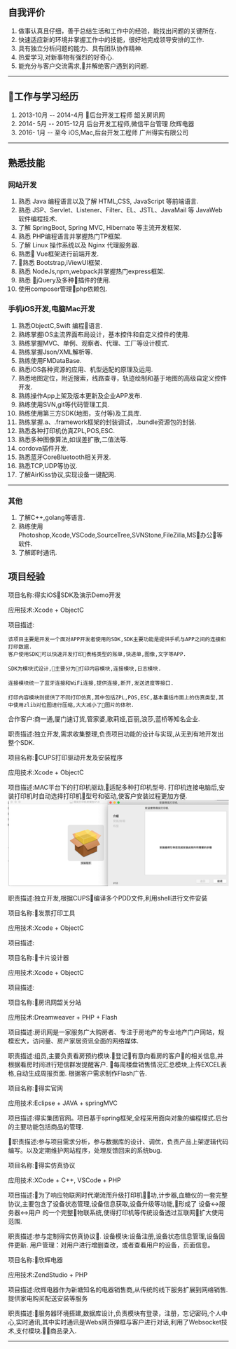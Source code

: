 ## 自我评价
1. 做事认真且仔细，善于总结生活和工作中的经验，能找出问题的关键所在.
2. 快速适应新的环境并掌握工作中的技能，很好地完成领导安排的工作.
3. 具有独立分析问题的能力、具有团队协作精神.
4. 热爱学习,对新事物有强烈的好奇心.
5. 能充分与客户交流需求,并解绝客户遇到的问题.
---

## 工作与学习经历
1. 2013-10月 -- 2014-4月 后台开发工程师 韶关房讯网
2. 2014- 5月 -- 2015-12月 后台开发工程师,微信平台管理 欣辉电器
3. 2016- 1月 -- 至今 iOS,Mac,后台开发工程师 广州得实有限公司
---
## 熟悉技能

### 网站开发
1. 熟悉 Java 编程语言以及了解 HTML,CSS, JavaScript 等前端语言.
2. 熟悉 JSP、Servlet、Listener、Filter、EL、JSTL、JavaMail 等 JavaWeb 软件编程技术.
3. 了解 SpringBoot, Spring MVC, Hibernate 等主流开发框架.
4. 熟悉 PHP编程语言并掌握热门TP框架.
5. 了解 Linux 操作系统以及 Nginx 代理服务器.
6. 熟悉 Vue框架进行前端开发.
7. 熟悉 Bootstrap,iViewUI框架.
8. 熟悉 NodeJs,npm,webpack并掌握热门express框架.
9. 熟悉 jQuery及多种插件的使用.
10. 使用composer管理php依赖包.

### 手机iOS开发,电脑Mac开发
1. 熟悉ObjectC,Swift 编程语言.
2. 熟练掌握iOS主流界面布局设计，基本控件和自定义控件的使用.
3. 熟练掌握MVC、单例、观察者、代理、工厂等设计模式.
4. 熟练掌握Json/XML解析等.
5. 熟练使用FMDataBase.
6. 熟悉iOS各种资源的应用、机型适配的原理及运用.
7. 熟悉地图定位，附近搜索，线路查寻，轨迹绘制和基于地图的高级自定义控件开发.
8. 熟练操作App上架及版本更新及企业APP发布.
9. 熟练使用SVN,git等代码管理工具.
10. 熟练使用第三方SDK(地图，支付等)及工具库.
11. 熟练掌握.a、.framework框架的封装调试，.bundle资源包的封装.
12. 熟悉各种打印机仿真ZPL,POS,ESC.
13. 熟悉多种图像算法,如误差扩散,二值法等.
14. cordova插件开发.
15. 熟悉蓝牙CoreBluetooth相关开发.
16. 熟悉TCP,UDP等协议.
17. 了解AirKiss协议,实现设备一键配网.
---

### 其他
1. 了解C++,golang等语言.
2. 熟练使用Photoshop,Xcode,VSCode,SourceTree,SVNStone,FileZilla,MS办公等软件.
3. 了解即时通讯.

## 项目经验

项目名称:得实iOSSDK及演示Demo开发

应用技术:Xcode + ObjectC

项目描述:
``` 
该项目主要是开发一个面对APP开发者使用的SDK,SDK主要功能是提供手机与APP之间的连接和打印数据.
客户使用SDK可以快速开发打印表格类型的账单,快递单,图像,文字等APP.

SDK为模块式设计,主要分为打印内容模块,连接模块,日志模块.

连接模块统一了蓝牙连接和WiFi连接,提供连接,断开,发送进度等接口.

打印内容模块则提供了不同打印仿真,其中包括ZPL,POS,ESC,基本囊括市面上的仿真类型,其中使用zlib对位图进行压缩,大大减小了图片的体积.
```

合作客户:商一通,厦门速订货,管家婆,歌莉娅,百丽,浪莎,蓝桥等知名企业.

职责描述:独立开发,需求收集整理,负责项目功能的设计与实现,从无到有地开发出整个SDK.

项目名称:CUPS打印驱动开发及安装程序

应用技术:Xcode + ObjectC

项目描述:MAC平台下的打印机驱动,适配多种打印机型号.
打印机连接电脑后,安装打印机时自动选择打印机型号和驱动,使客户安装过程更加方便.
![avatar](./安装器.png)

职责描述:独立开发,根据CUPS编译多个PDD文件,利用shell进行文件安装

项目名称:发票打印工具

应用技术:Xcode + ObjectC

项目描述:

项目名称:卡片设计器

应用技术:Xcode + ObjectC

项目描述:

项目名称:房讯网韶关分站

应用技术:Dreamweaver + PHP + Flash

项目描述:房讯网是一家服务广大购房者、专注于房地产的专业地产门户网站，规模宏大，访问量、房产家居资讯全面的网络媒体.

职责描述:组员,主要负责看房预约模块.登记有意向看房的客户的相关信息,并根据看房时间进行短信群发提醒客户.
每周楼盘销售情况汇总模块,上传EXCEL表格,自动生成周报页面.
根据客户需求制作Flash广告.

项目名称:得实官网

应用技术:Eclipse + JAVA + springMVC

项目描述:得实集团官网。项目基于spring框架,全程采用面向对象的编程模式.后台的主要功能包括商品的管理.

职责描述:参与项目需求分析，参与数据库的设计、调优，负责产品上架逻辑代码编写。以及定期维护网站程序，处理反馈回来的系统bug.

项目名称:得实仿真协议

应用技术:XCode + C++, VSCode + PHP

项目描述:为了响应物联网时代潮流而升级打印机功,计步器,血糖仪的一套完整协议,主要包含了设备状态管理,设备信息获取,设备升级等功能,形成了 设备<->服务器<->用户 的一个完整物联系统,使得打印机等传统设备透过互联网扩大使用范围.

职责描述:参与定制得实仿真协议.
设备模块:设备注册,设备状态信息管理,设备固件更新.
用户管理：对用户进行增删查改，或者查看用户的设备，页面信息。

项目名称:欣辉电器

应用技术:ZendStudio + PHP

项目描述:欣辉电器作为新塘知名的电器销售商,从传统的线下服务扩展到网络销售.提供家电购买配送安装等服务

职责描述:服务器环境搭建,数据库设计,负责模块有登录，注册，忘记密码,个人中心,实时通讯,其中实时通讯是Webs网页弹框与客户进行对话,利用了Websocket技术,支付模块.商品录入.

---